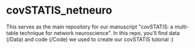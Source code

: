 # covSTATIS_netneuro

This serves as the main repository for our manuscript "covSTATIS: a multi-table technique for network neuroscience". 
In this repo, you'll find data (/Data) and code (/Code) we used to create our covSTATIS tutorial :) 
